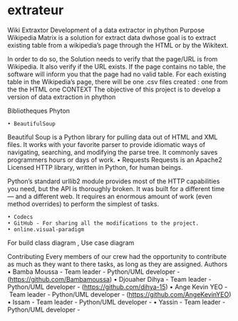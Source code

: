 # extrateur


Wiki Extraxtor 
Development of a data extractor in phython
Purpose 
Wikipedia Matrix is a solution for extract data dwhose goal is to extract existing table from a wikipedia’s page through the HTML or by the Wikitext.

In order to do so, the Solution  needs to verify that the page/URL is from Wikipedia. It also verify if the URL exists.
If the page contains no table, the software will inform you that the page had no valid table. For each existing table in the Wikipedia’s page, there will be one .csv files created : one from the  the HTML one
CONTEXT 
The objective of this project is to develop a version of data extraction in phython

Bibliotheques Phyton

    • BeautifulSoup
Beautiful Soup is a Python library for pulling data out of HTML and XML files. It works with your favorite parser to provide idiomatic ways of navigating, searching, and modifying the parse tree. It commonly saves programmers hours or days of work.
    • Requests 
Requests is an Apache2 Licensed HTTP library, written in Python, for human beings.

Python’s standard urllib2 module provides most of the HTTP capabilities you need, but the API is thoroughly broken. It was built for a different time — and a different web. It requires an enormous amount of work (even method overrides) to perform the simplest of tasks.

    • Codecs 
    • GitHub - For sharing all the modifications to the project.
    • online.visual-paradigm 
For build class diagram , Use case diagram 

Contributing
Every members of our crew had the opportunity to contribute as much as they want to there tasks, as long as they are assigned.
Authors
    • Bamba Moussa - Team leader - Python/UML developer - (https://github.com/Bambamoussa)
    • Djouaher Dihya - Team leader - Python/UML developer - (https://github.com/dihya-15)
    • Ange Kevin YEO - Team leader - Python/UML developer - (https://github.com/AngeKevinYEO)
    • Issam - Team leader - Python/UML developer -
    • Yassin - Team leader - Python/UML developer -


